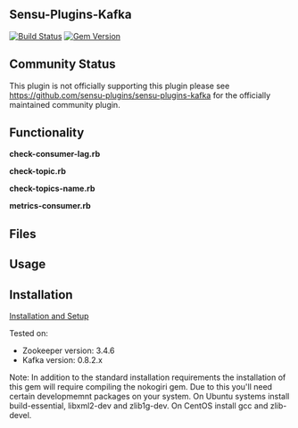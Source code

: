 ## Sensu-Plugins-Kafka

[![Build Status](https://travis-ci.org/obazoud/sensu-plugins-kafka.svg?branch=master)](https://travis-ci.org/obazoud/sensu-plugins-kafka) [![Gem Version](https://badge.fury.io/rb/sensu-plugins-kafka.svg)](https://badge.fury.io/rb/sensu-plugins-kafka)

## Community Status

This plugin is not officially supporting this plugin please see https://github.com/sensu-plugins/sensu-plugins-kafka for the officially maintained community plugin.

## Functionality

**check-consumer-lag.rb**

**check-topic.rb**

**check-topics-name.rb**

**metrics-consumer.rb**

## Files

## Usage

## Installation

[Installation and Setup](http://sensu-plugins.io/docs/installation_instructions.html)

Tested on:
* Zookeeper version: 3.4.6
* Kafka version: 0.8.2.x

Note:  In addition to the standard installation requirements the installation of this gem will require compiling the nokogiri gem.  Due to this you'll need certain developmemnt packages on your system.  On Ubuntu systems install build-essential, libxml2-dev and zlib1g-dev.  On CentOS install gcc and zlib-devel.
